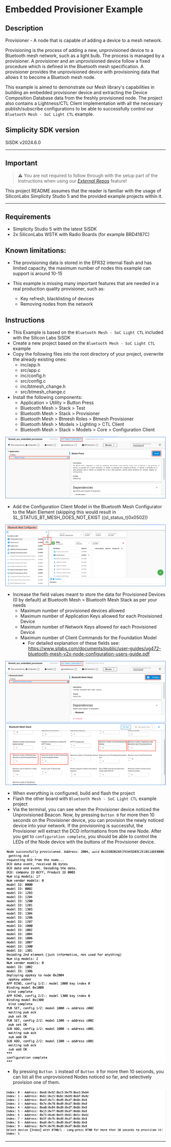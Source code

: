 # Embedded Provisioner Example

## Description ##

Provisioner - A node that is capable of adding a device to a mesh network.

Provisioning is the process of adding a new, unprovisioned device to a Bluetooth mesh network, such as a light bulb. The process is managed by a provisioner. A provisioner and an unprovisioned device follow a fixed procedure which is defined in the Bluetooth mesh specification. A provisioner provides the unprovisioned device with provisioning data that allows it to become a Bluetooh mesh node.

This example is aimed to demonstrate our Mesh library's capabilities in building an embedded provisioner device and extracting the Device Composition Database data from the freshly provisioned node. The project also contains a Lightness/CTL Client implementation with all the necessary publish/subscribe configurations to be able to successfully control our ```Bluetooth Mesh - SoC Light CTL``` example.

## Simplicity SDK version ##

SiSDK v2024.6.0

---

## Important

> ⚠ You are not required to follow through with the setup part of the Instructions when using our [*External Repos*](../../README.md) feature!

This project README assumes that the reader is familiar with the usage of SiliconLabs Simplicity Studio 5 and the provided example projects within it.

---

## Requirements

  - Simplicity Studio 5 with the latest SiSDK
  - 2x SiliconLabs WSTK with Radio Boards (for example BRD4187C)

## Known limitations:

  - The provisioning data is stored in the EFR32 internal flash and has limited capacity, the maximum number of nodes this example can support is around 10-15 

  - This example is missing many important features that are needed in a real production quality provisioner, such as:
    - Key refresh, blacklisting of devices
    - Removing nodes from the network

## Instructions

  - This Example is based on the ```Bluetooth Mesh - SoC Light CTL``` included with the Silicon Labs SiSDK
  - Create a new project based on the ```Bluetooth Mesh - SoC Light CTL``` example
  - Copy the following files into the root directory of your project, overwrite the already existing ones:
    - inc/app.h
    - src/app.c
    - inc/config.h
    - src/config.c
    - inc/btmesh_change.h
    - src/btmesh_change.c
  - Install the following components:
    - Application > Utility > Button Press
    - Bluetooth Mesh > Stack > Test
    - Bluetooth Mesh > Stack > Provisioner
    - Bluetooth Mesh > Btmesh Roles > Btmesh Provisioner
    - Bluetooth Mesh > Models > Lighting > CTL Client
    - Bluetooth Mesh > Stack > Models > Core > Configuration Client

  ![install_button_press](images/install_button_press.png)

  - Add the Configuration Client Model in the Bluetooth Mesh Configurator to the Main Element (skipping this would result in SL_STATUS_BT_MESH_DOES_NOT_EXIST ((sl_status_t)0x0502))
 
  ![add_config_client_model](images/add_config_client_model.png)

  - Increase the field values meant to store the data for Provisioned Devices (0 by default) at Bluetooth Mesh > Bluetooth Mesh Stack as per your needs
    - Maximum number of provisioned devices allowed
    - Maximum number of Application Keys allowed for each Provisioned Device
    - Maximum number of Network Keys allowed for each Provisioned Device
    - Maximum number of Client Commands for the Foundation Model
      - For detailed explanation of these fields see: https://www.silabs.com/documents/public/user-guides/ug472-bluetooth-mesh-v2x-node-configuration-users-guide.pdf

  ![increase_values_1](images/increase_values_1.png)
  ![increase_values_2](images/increase_values_2.png)

  - When everything is configured, build and flash the project
  - Flash the other board with ```Bluetooth Mesh - SoC Light CTL``` example project
  - Via the terminal, you can see when the Provisioner device noticed the Unprovisioned Beacon. Now, by pressing ```Button 0``` for more then 10 seconds on the Provisioner device, you can provision the newly noticed device into your network. If the provisioning is successful, the Provisioner will extract the DCD informations from the new Node. After you get to ```configuration complete```, you should be able to control the LEDs of the Node device with the buttons of the Provisioner device.

  ![dcd_infos](images/dcd_infos.png)

  - By pressing ```Button 1``` instead of ```Button 0``` for more then 10 seconds, you can list all the unprovisioned Nodes noticed so far, and selectively provision one of them.

  ![node_selection](images/node_selection.png)

---